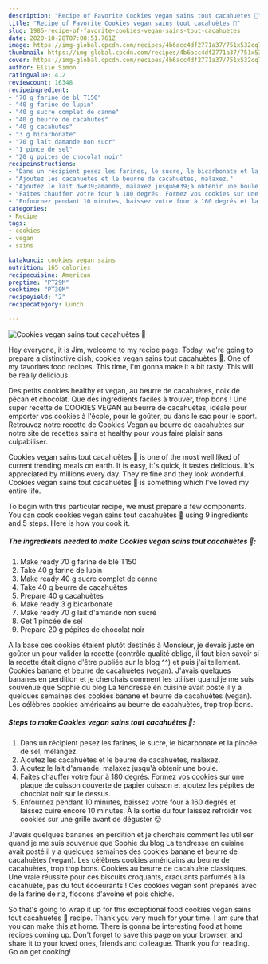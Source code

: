 ```yaml
---
description: "Recipe of Favorite Cookies vegan sains tout cacahuètes 🍪"
title: "Recipe of Favorite Cookies vegan sains tout cacahuètes 🍪"
slug: 1985-recipe-of-favorite-cookies-vegan-sains-tout-cacahuetes
date: 2020-10-28T07:08:51.761Z
image: https://img-global.cpcdn.com/recipes/4b6acc4df2771a37/751x532cq70/cookies-vegan-sains-tout-cacahuetes-🍪-photo-principale-de-la-recette.jpg
thumbnail: https://img-global.cpcdn.com/recipes/4b6acc4df2771a37/751x532cq70/cookies-vegan-sains-tout-cacahuetes-🍪-photo-principale-de-la-recette.jpg
cover: https://img-global.cpcdn.com/recipes/4b6acc4df2771a37/751x532cq70/cookies-vegan-sains-tout-cacahuetes-🍪-photo-principale-de-la-recette.jpg
author: Elsie Simon
ratingvalue: 4.2
reviewcount: 16348
recipeingredient:
- "70 g farine de bl T150"
- "40 g farine de lupin"
- "40 g sucre complet de canne"
- "40 g beurre de cacahutes"
- "40 g cacahutes"
- "3 g bicarbonate"
- "70 g lait damande non sucr"
- "1 pince de sel"
- "20 g ppites de chocolat noir"
recipeinstructions:
- "Dans un récipient pesez les farines, le sucre, le bicarbonate et la pincée de sel, mélangez."
- "Ajoutez les cacahuètes et le beurre de cacahuètes, malaxez."
- "Ajoutez le lait d&#39;amande, malaxez jusqu&#39;à obtenir une boule."
- "Faites chauffer votre four à 180 degrés. Formez vos cookies sur une plaque de cuisson couverte de papier cuisson et ajoutez les pépites de chocolat noir sur le dessus."
- "Enfournez pendant 10 minutes, baissez votre four à 160 degrés et laissez cuire encore 10 minutes. À la sortie du four laissez refroidir vos cookies sur une grille avant de déguster 😛"
categories:
- Recipe
tags:
- cookies
- vegan
- sains

katakunci: cookies vegan sains 
nutrition: 165 calories
recipecuisine: American
preptime: "PT29M"
cooktime: "PT30M"
recipeyield: "2"
recipecategory: Lunch

---
```



![Cookies vegan sains tout cacahuètes 🍪](https://img-global.cpcdn.com/recipes/4b6acc4df2771a37/751x532cq70/cookies-vegan-sains-tout-cacahuetes-🍪-photo-principale-de-la-recette.jpg)

Hey everyone, it is Jim, welcome to my recipe page. Today, we're going to prepare a distinctive dish, cookies vegan sains tout cacahuètes 🍪. One of my favorites food recipes. This time, I'm gonna make it a bit tasty. This will be really delicious.

Des petits cookies healthy et vegan, au beurre de cacahuètes, noix de pécan et chocolat. Que des ingrédients faciles à trouver, trop bons ! Une super recette de COOKIES VEGAN au beurre de cacahuètes, idéale pour emporter vos cookies à l&#39;école, pour le goûter, ou dans le sac pour le sport. Retrouvez notre recette de Cookies Vegan au beurre de cacahuètes sur notre site de recettes sains et healthy pour vous faire plaisir sans culpabiliser.

Cookies vegan sains tout cacahuètes 🍪 is one of the most well liked of current trending meals on earth. It is easy, it's quick, it tastes delicious. It's appreciated by millions every day. They're fine and they look wonderful. Cookies vegan sains tout cacahuètes 🍪 is something which I've loved my entire life.


To begin with this particular recipe, we must prepare a few components. You can cook cookies vegan sains tout cacahuètes 🍪 using 9 ingredients and 5 steps. Here is how you cook it.

<!--inarticleads1-->

##### The ingredients needed to make Cookies vegan sains tout cacahuètes 🍪:

1. Make ready 70 g farine de blé T150
1. Take 40 g farine de lupin
1. Make ready 40 g sucre complet de canne
1. Take 40 g beurre de cacahuètes
1. Prepare 40 g cacahuètes
1. Make ready 3 g bicarbonate
1. Make ready 70 g lait d&#39;amande non sucré
1. Get 1 pincée de sel
1. Prepare 20 g pépites de chocolat noir


A la base ces cookies étaient plutôt destinés à Monsieur, je devais juste en goûter un pour valider la recette (contrôle qualité oblige, il faut bien savoir si la recette était digne d&#39;être publiée sur le blog ^^) et puis j&#39;ai tellement. Cookies banane et beurre de cacahuètes (vegan). J&#39;avais quelques bananes en perdition et je cherchais comment les utiliser quand je me suis souvenue que Sophie du blog La tendresse en cuisine avait posté il y a quelques semaines des cookies banane et beurre de cacahuètes (vegan). Les célèbres cookies américains au beurre de cacahuètes, trop trop bons. 

<!--inarticleads2-->

##### Steps to make Cookies vegan sains tout cacahuètes 🍪:

1. Dans un récipient pesez les farines, le sucre, le bicarbonate et la pincée de sel, mélangez.
1. Ajoutez les cacahuètes et le beurre de cacahuètes, malaxez.
1. Ajoutez le lait d&#39;amande, malaxez jusqu&#39;à obtenir une boule.
1. Faites chauffer votre four à 180 degrés. Formez vos cookies sur une plaque de cuisson couverte de papier cuisson et ajoutez les pépites de chocolat noir sur le dessus.
1. Enfournez pendant 10 minutes, baissez votre four à 160 degrés et laissez cuire encore 10 minutes. À la sortie du four laissez refroidir vos cookies sur une grille avant de déguster 😛


J&#39;avais quelques bananes en perdition et je cherchais comment les utiliser quand je me suis souvenue que Sophie du blog La tendresse en cuisine avait posté il y a quelques semaines des cookies banane et beurre de cacahuètes (vegan). Les célèbres cookies américains au beurre de cacahuètes, trop trop bons. Cookies au beurre de cacahuète classiques. Une vraie réussite pour ces biscuits croquants, craquants parfumés à la cacahuète, pas du tout écoeurants ! Ces cookies vegan sont préparés avec de la farine de riz, flocons d&#39;avoine et pois chiche. 

So that's going to wrap it up for this exceptional food cookies vegan sains tout cacahuètes 🍪 recipe. Thank you very much for your time. I am sure that you can make this at home. There is gonna be interesting food at home recipes coming up. Don't forget to save this page on your browser, and share it to your loved ones, friends and colleague. Thank you for reading. Go on get cooking!

